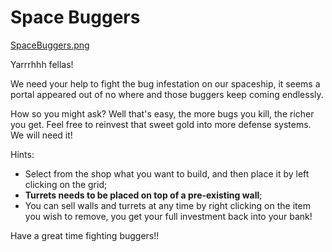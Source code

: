 # Space Buggers

[SpaceBuggers.png](///raw/760/a2/z/4f7e6.png)

Yarrrhhh fellas!

We need your help to fight the bug infestation on our spaceship, it seems a portal appeared out of no where and those buggers keep coming endlessly.

How so you might ask? Well that's easy, the more bugs you kill, the richer you get. Feel free to reinvest that sweet gold into more defense systems. We will need it!

Hints:
- Select from the shop what you want to build, and then place it by left clicking on the grid;
- **Turrets needs to be placed on top of a pre-existing wall**;
- You can sell walls and turrets at any time by right clicking on the item you wish to remove, you get your full investment back into your bank!

Have a great time fighting buggers!!
